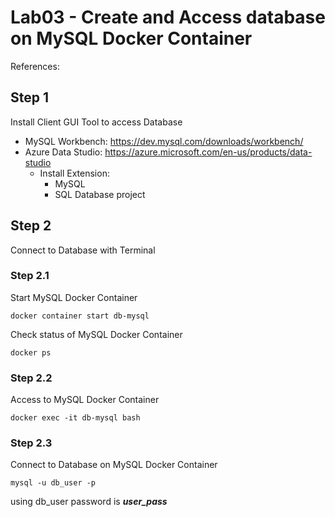 # Lab03 - Create and Access database on MySQL Docker Container

References: 

## Step 1 

Install Client GUI Tool to access Database

* MySQL Workbench: https://dev.mysql.com/downloads/workbench/
* Azure Data Studio: https://azure.microsoft.com/en-us/products/data-studio
    *   Install Extension:
        * MySQL
        * SQL Database project

## Step 2

Connect to Database with Terminal

### Step 2.1

Start MySQL Docker Container

```shell
docker container start db-mysql
```

Check status of MySQL Docker Container

```shell
docker ps
```

### Step 2.2

Access to MySQL Docker Container

```shell
docker exec -it db-mysql bash
```

### Step 2.3

Connect to Database on MySQL Docker Container

```shell
mysql -u db_user -p
```

using db_user password is ***user_pass***